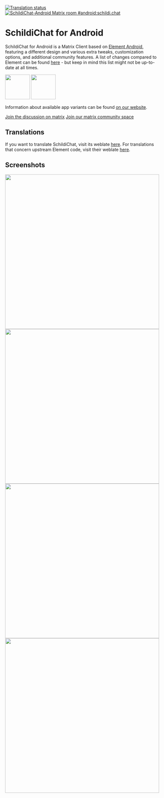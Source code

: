 [![Translation status](https://weblate.spiritcroc.de/widgets/schildichat/-/schildichat-android/svg-badge.svg)](https://weblate.spiritcroc.de/projects/schildichat/schildichat-android/)
[![SchildiChat-Android Matrix room #android:schildi.chat](https://img.shields.io/matrix/android:schildi.chat.svg?label=%23android:schildi.chat&logo=matrix&server_fqdn=matrix.org)](https://matrix.to/#/#android:schildi.chat)

# SchildiChat for Android

SchildiChat for Android is a Matrix Client based on [Element Android](https://github.com/vector-im/element-android),
featuring a different design and various extra tweaks, customization options, and additional community features.
A list of changes compared to Element can be found [here](FEATURES.md) - but keep in mind this list might not be up-to-date at all times.

<a href="https://f-droid.org/packages/de.spiritcroc.riotx/" alt="Get it on F-Droid" target="_blank"><img src="https://fdroid.gitlab.io/artwork/badge/get-it-on.png" height="80"></a>
<a href="https://play.google.com/store/apps/details?id=de.spiritcroc.riotx" alt="Get it on Google Play" target="_blank"><img src="https://play.google.com/intl/en_us/badges/images/generic/en_badge_web_generic.png" height="80"></a>

Information about available app variants can be found [on our website](https://schildi.chat/android/).

<a href="https://matrix.to/#/#android:schildi.chat" target="_blank">Join the discussion on matrix</a>
<a href="https://matrix.to/#/#space:schildi.chat" target="_blank">Join our matrix community space</a>

## Translations

If you want to translate SchildiChat, visit its weblate [here](https://translate.schildi.chat/projects/schildichat/schildichat-android/).
For translations that concern upstream Element code, visit their weblate [here](https://translate.element.io/engage/element-android/).

## Screenshots

<img src="https://raw.githubusercontent.com/SchildiChat/SchildiChat-android/sc/fastlane/metadata/android/en-US/images/phoneScreenshots/1_en-US.png" height="500"/> <img src="https://raw.githubusercontent.com/SchildiChat/SchildiChat-android/sc/fastlane/metadata/android/en-US/images/phoneScreenshots/2_en-US.png" height="500"/> <img src="https://raw.githubusercontent.com/SchildiChat/SchildiChat-android/sc/fastlane/metadata/android/en-US/images/phoneScreenshots/3_en-US.png" height="500"/> <img src="https://raw.githubusercontent.com/SchildiChat/SchildiChat-android/sc/fastlane/metadata/android/en-US/images/phoneScreenshots/4_en-US.png" height="500"/>
